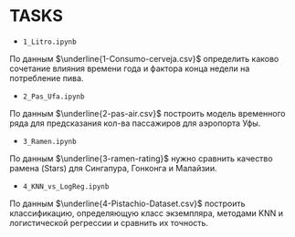 # TASKS
- `1_Litro.ipynb`

По данным $\underline{1-Consumo-cerveja.csv}$ определить каково сочетание влияния времени года и фактора конца недели на потребление пива.
- `2_Pas_Ufa.ipynb`

По данным $\underline{2-pas-air.csv}$ построить модель временного ряда для предсказания кол-ва пассажиров для аэропорта Уфы.
- `3_Ramen.ipynb`

По данным $\underline{3-ramen-rating}$ нужно сравнить качество рамена (Stars) для Сингапура, Гонконга и Малайзии.
- `4_KNN_vs_LogReg.ipynb`

По данным $\underline{4-Pistachio-Dataset.csv}$ построить классификацию, определяющую класс экземпляра, методами KNN и логистической регрессии и сравнить их точность.
